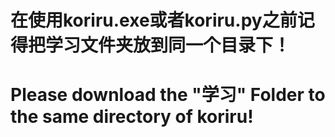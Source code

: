 # 在使用koriru.exe或者koriru.py之前记得把学习文件夹放到同一个目录下！

# Please download the "学习" Folder to the same directory of koriru!
